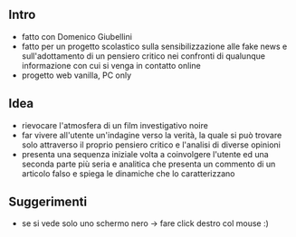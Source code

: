 ## Intro
- fatto con Domenico Giubellini
- fatto per un progetto scolastico sulla sensibilizzazione alle fake news e sull'adottamento di un pensiero critico nei confronti di qualunque informazione con cui si venga in contatto online
- progetto web vanilla, PC only

## Idea
- rievocare l'atmosfera di un film investigativo noire
- far vivere all'utente un'indagine verso la verità, la quale si può trovare solo attraverso il proprio pensiero critico e l'analisi di diverse opinioni
- presenta una sequenza iniziale volta a coinvolgere l'utente ed una seconda parte più seria e analitica che presenta un commento di un articolo falso e spiega le dinamiche che lo caratterizzano

## Suggerimenti
- se si vede solo uno schermo nero -> fare click destro col mouse :)